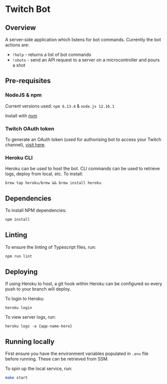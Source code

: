# Twitch Bot

## Overview
A server-side application which listens for bot commands. Currently the bot actions are:
- `!help` - returns a list of bot commands
- `!shots` - send an API request to a server on a microcontroller and pours a shot

## Pre-requisites

### NodeJS & npm
Current versions used: `npm 6.13.4` & `node.js 12.16.1`

Install with [nvm](https://github.com/creationix/nvm)

### Twitch OAuth token
To generate an OAuth token (used for authorising bot to access your Twitch channel), [visit here](https://twitchapps.com/tmi/). 

### Heroku CLI
Heroku can be used to host the bot. CLI commands can be used to retrieve logs, deploy from local, etc. To install:
```
brew tap heroku/brew && brew install heroku
```

## Dependencies
To install NPM dependencies:

```bash
npm install
```

## Linting
To ensure the linting of Typescript files, run:

```bash
npm run lint
```

## Deploying
If using Heroku to host, a git hook within Heroku can be configured so every push to your branch will deploy.

To login to Heroku:
```
heroku login
```

To view server logs, run:
```
heroku logs -a {app-name-here}
```

## Running locally
First ensure you have the environment variables populated in `.env` file before running. These can be retrieved from SSM.

To spin up the local service, run:
```bash
make start
```
